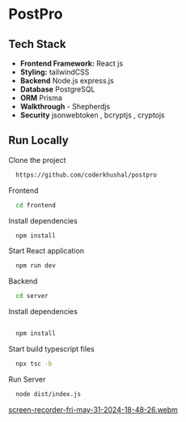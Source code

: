 
# PostPro

## Tech Stack
 
- **Frontend Framework:** React js
- **Styling:**   tailwindCSS
- **Backend** Node.js express.js
- **Database** PostgreSQL
- **ORM** Prisma 
- **Walkthrough** - Shepherdjs 
- **Security** jsonwebtoken , bcryptjs , cryptojs 
  




## Run Locally

Clone the project

```bash
  https://github.com/coderkhushal/postpro
```

Frontend

```bash
  cd frontend
```

Install dependencies

```bash
  npm install
```

Start React application

```bash
  npm run dev
```

Backend

```bash
  cd server
```

Install dependencies

```bash

  npm install
```

Start build typescript files

```bash
  npx tsc -b
```

Run Server

```bash
  node dist/index.js
```
[screen-recorder-fri-may-31-2024-18-48-26.webm](https://github.com/coderkhushal/postpro/assets/137866759/1b11de83-2add-4dd1-9ae3-228a97d8e34c)








